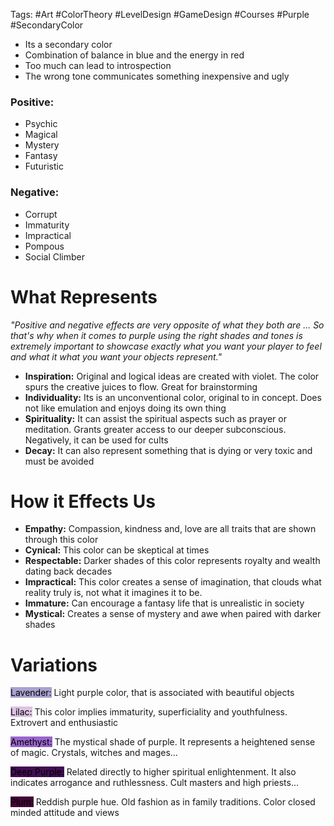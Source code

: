 Tags: #Art #ColorTheory #LevelDesign #GameDesign #Courses #Purple #SecondaryColor

- Its a secondary color
-  Combination of balance in blue and the energy in red
- Too much can lead to introspection
- The wrong tone communicates something inexpensive and ugly
### Positive:
- Psychic
- Magical
- Mystery
- Fantasy
- Futuristic
### Negative:
- Corrupt
- Immaturity
- Impractical
- Pompous
- Social Climber

# What Represents
_"Positive and negative effects are very opposite of what they both are ... So that's why when it comes to purple using the right shades and tones is extremely important to showcase
exactly what you want your player to feel and what it what you want your objects represent."_

- **Inspiration:** Original and logical ideas are created with violet. The color spurs the creative juices to flow. Great for brainstorming
- **Individuality:** Its is an unconventional color, original to in concept. Does not like emulation and enjoys doing its own thing
- **Spirituality:** It can assist the spiritual aspects such as prayer or meditation. Grants greater access to our deeper subconscious. Negatively, it can be used for cults
- **Decay:** It can also represent something that is dying or very toxic and must be avoided
# How it Effects Us
- **Empathy:** Compassion, kindness and, love are all traits that are shown through this color
- **Cynical:** This color can be skeptical at times
- **Respectable:** Darker shades of this color represents royalty and wealth dating back decades
- **Impractical:** This color creates a sense of imagination, that clouds what reality truly is, not what it imagines it to be.
- **Immature:** Can encourage a fantasy life that is unrealistic in society
- **Mystical:** Creates a sense of mystery and awe when paired with darker shades
# Variations

<mark style="background: #a9a1d0;">Lavender:</mark>  Light purple color, that is associated with beautiful objects

<mark style="background: #ddc3e1;">Lilac:</mark>  This color implies immaturity, superficiality and youthfulness. Extrovert and enthusiastic

<mark style="background: #9965cd;">Amethyst:</mark> The mystical shade of purple. It represents a heightened sense of magic. Crystals, witches and mages...

<mark style="background: #420d53;">Deep Purple:</mark> Related directly to higher spiritual enlightenment. It also indicates arrogance and ruthlessness. Cult masters and high priests...

<mark style="background: #430436;">Plum:</mark> Reddish purple hue. Old fashion as in family traditions. Color closed minded attitude and views




